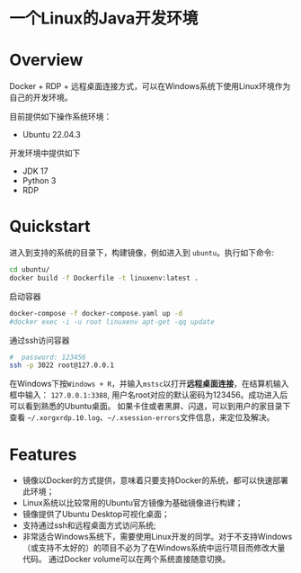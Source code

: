 一个Linux的Java开发环境
==================

# Overview
Docker + RDP + 远程桌面连接方式，可以在Windows系统下使用Linux环境作为自己的开发环境。

目前提供如下操作系统环境：
* Ubuntu 22.04.3

开发环境中提供如下
* JDK 17
* Python 3
* RDP


# Quickstart
进入到支持的系统的目录下，构建镜像，例如进入到 `ubuntu`。执行如下命令:
```bash
cd ubuntu/
docker build -f Dockerfile -t linuxenv:latest .
```

启动容器
```bash
docker-compose -f docker-compose.yaml up -d
#docker exec -i -u root linuxenv apt-get -qq update
```

通过ssh访问容器
```bash
#  password: 123456
ssh -p 3022 root@127.0.0.1
```

在Windows下按`Windows + R`，并输入`mstsc`以打开**远程桌面连接**，在结算机输入框中输入： `127.0.0.1:3388`,
用户名root对应的默认密码为123456。成功进入后可以看到熟悉的Ubuntu桌面。
如果卡住或者黑屏、闪退，可以到用户的家目录下查看 `~/.xorgxrdp.10.log`、`~/.xsession-errors`文件信息，来定位及解决。


# Features
* 镜像以Docker的方式提供，意味着只要支持Docker的系统，都可以快速部署此环境；
* Linux系统以比较常用的Ubuntu官方镜像为基础镜像进行构建；
* 镜像提供了Ubuntu Desktop可视化桌面；
* 支持通过ssh和远程桌面方式访问系统;
* 非常适合Windows系统下，需要使用Linux开发的同学。对于不支持Windows（或支持不太好的）的项目不必为了在Windows系统中运行项目而修改大量代码。
通过Docker volume可以在两个系统直接随意切换。

